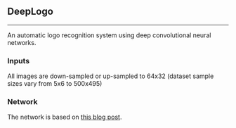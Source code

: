 DeepLogo
---
---
An automatic logo recognition system using deep convolutional neural networks.

### Inputs

All images are down-sampled or up-sampled to 64x32 (dataset sample sizes vary from 5x6 to 500x495)

### Network

The network is based on [this blog post](http://matthewearl.github.io/2016/05/06/cnn-anpr/).


